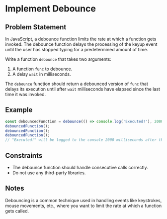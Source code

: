 # Implement Debounce

## Problem Statement
In JavaScript, a debounce function limits the rate at which a function gets invoked. The debounce function delays the processing of the keyup event until the user has stopped typing for a predetermined amount of time.

Write a function `debounce` that takes two arguments:
1. A function `func` to debounce.
2. A delay `wait` in milliseconds.

The `debounce` function should return a debounced version of `func` that delays its execution until after `wait` milliseconds have elapsed since the last time it was invoked.

## Example
```javascript
const debouncedFunction = debounce(() => console.log('Executed!'), 2000);
debouncedFunction();
debouncedFunction();
debouncedFunction();
// "Executed!" will be logged to the console 2000 milliseconds after the last call.
```

## Constraints
  - The debounce function should handle consecutive calls correctly.
  - Do not use any third-party libraries.

## Notes
Debouncing is a common technique used in handling events like keystrokes, mouse movements, etc., where you want to limit the rate at which a function gets called.

